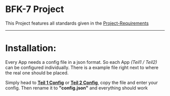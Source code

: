 # BFK-7 Project

This Project features all standards given in the [Project-Requirements](projektauftrag.pdf)

-----

# Installation:
Every App needs a config file in a json format. So each App _(Teil1 / Teil2)_ can be configured individually.
There is a example file right next to where the real one should be placed.

Simply head to
**[Teil 1 Config](Teil1/src/resources/config.json.example)** or **[Teil 2 Config](Teil2/src/resources/config.json.example)**, 
copy the file and enter your config. Then rename it to **"config.json"** and everything should work